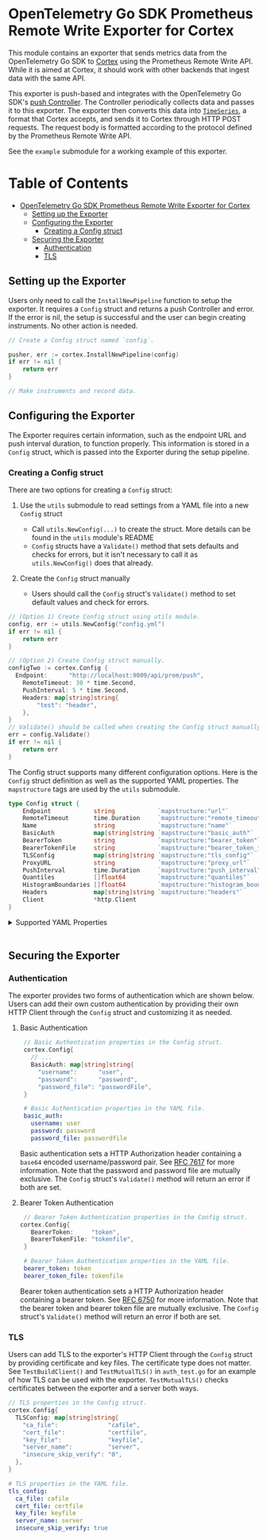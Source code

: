 # OpenTelemetry Go SDK Prometheus Remote Write Exporter for Cortex

This module contains an exporter that sends metrics data from the OpenTelemetry Go SDK to
[Cortex](https://cortexmetrics.io/) using the Prometheus Remote Write API. While it is
aimed at Cortex, it should work with other backends that ingest data with the same API.

This exporter is push-based and integrates with the OpenTelemetry Go SDK's [push
Controller](https://github.com/open-telemetry/opentelemetry-go/blob/master/sdk/metric/controller/push/push.go).
The Controller periodically collects data and passes it to this exporter. The exporter
then converts this data into
[`TimeSeries`](https://prometheus.io/docs/concepts/data_model/), a format that Cortex
accepts, and sends it to Cortex through HTTP POST requests. The request body is formatted
according to the protocol defined by the Prometheus Remote Write API.

See the `example` submodule for a working example of this exporter.

Table of Contents
=================
   * [OpenTelemetry Go SDK Prometheus Remote Write Exporter for Cortex](#opentelemetry-go-sdk-prometheus-remote-write-exporter-for-cortex)
      * [Setting up the Exporter](#setting-up-the-exporter)
      * [Configuring the Exporter](#configuring-the-exporter)
         * [Creating a Config struct](#creating-a-config-struct)
      * [Securing the Exporter](#securing-the-exporter)
         * [Authentication](#authentication)
         * [TLS](#tls)

## Setting up the Exporter

Users only need to call the `InstallNewPipeline` function to setup the exporter. It
requires a `Config` struct and returns a push Controller and error. If the error is nil,
the setup is successful and the user can begin creating instruments. No other action is
needed.

```go
// Create a Config struct named `config`.

pusher, err := cortex.InstallNewPipeline(config)
if err != nil {
    return err
}

// Make instruments and record data.
```

## Configuring the Exporter

The Exporter requires certain information, such as the endpoint URL and push interval
duration, to function properly. This information is stored in a `Config` struct, which is
passed into the Exporter during the setup pipeline.

### Creating a Config struct

There are two options for creating a `Config` struct:

1. Use the `utils` submodule to read settings from a YAML file into a new `Config` struct
   * Call `utils.NewConfig(...)` to create the struct. More details can be found in the `utils` module's README
   * `Config` structs have a `Validate()` method that sets defaults and checks for errors,
     but it isn't necessary to call it as `utils.NewConfig()` does that already.

2. Create the `Config` struct manually
   * Users should call the `Config` struct's `Validate()` method to set default values and
     check for errors.

```go
// (Option 1) Create Config struct using utils module.
config, err := utils.NewConfig("config.yml")
if err != nil {
    return err
}

// (Option 2) Create Config struct manually.
configTwo := cortex.Config {
  Endpoint:      "http://localhost:9009/api/prom/push",
	RemoteTimeout: 30 * time.Second,
	PushInterval: 5 * time.Second,
	Headers: map[string]string{
		"test": "header",
	},
}
// Validate() should be called when creating the Config struct manually.
err = config.Validate()
if err != nil {
	return err
}
```

The Config struct supports many different configuration options. Here is the `Config`
struct definition as well as the supported YAML properties. The `mapstructure` tags are
used by the `utils` submodule.

```go
type Config struct {
	Endpoint            string            `mapstructure:"url"`
	RemoteTimeout       time.Duration     `mapstructure:"remote_timeout"`
	Name                string            `mapstructure:"name"`
	BasicAuth           map[string]string `mapstructure:"basic_auth"`
	BearerToken         string            `mapstructure:"bearer_token"`
	BearerTokenFile     string            `mapstructure:"bearer_token_file"`
	TLSConfig           map[string]string `mapstructure:"tls_config"`
	ProxyURL            string            `mapstructure:"proxy_url"`
	PushInterval        time.Duration     `mapstructure:"push_interval"`
	Quantiles           []float64         `mapstructure:"quantiles"`
	HistogramBoundaries []float64         `mapstructure:"histogram_boundaries"`
	Headers             map[string]string `mapstructure:"headers"`
	Client              *http.Client
}
```

<details>
<summary>Supported YAML Properties</summary>

This is sourced from the Prometheus Remote Write Configuration
[documentation](https://prometheus.io/docs/prometheus/latest/configuration/configuration/#remote_write).

```yaml
# The URL of the endpoint to send samples to.
url: <string>

# Timeout for requests to the remote write endpoint.
[ remote_timeout: <duration> | default = 30s ]

# Name of the remote write config, which if specified must be unique among remote write configs. The name will be used in metrics and logging in place of a generated value to help users distinguish between remote write configs.
[ name: <string>]

# Sets the `Authorization` header on every remote write request with the
# configured username and password.
# password and password_file are mutually exclusive.
basic_auth:
  [ username: <string>]
  [ password: <string>]
  [ password_file: <string> ]

# Sets the `Authorization` header on every remote write request with
# the configured bearer token. It is mutually exclusive with `bearer_token_file`.
[ bearer_token: <string> ]

# Sets the `Authorization` header on every remote write request with the bearer token
# read from the configured file. It is mutually exclusive with `bearer_token`.
[ bearer_token_file: /path/to/bearer/token/file ]

# Configures the remote write request's TLS settings.
tls_config:
  # CA certificate to validate API server certificate with.
  [ ca_file: <filename>]

  # Certificate and key files for client cert authentication to the   server.
  [ cert_file: <filename> ]
  [ key_file: <filename> ]

  # ServerName extension to indicate the name of the server.
  # https://tools.ietf.org/html/rfc4366#section-3.1
  [ server_name: <string> ]

  # Disable validation of the server certificate.
  [ insecure_skip_verify: <boolean> ]

# Optional proxy URL.
[ proxy_url: <string>]

# Quantiles for Distribution aggregations
[ quantiles: ]
  - <string>
  - <string>
  - ...

# Histogram Buckets
[ histogram_buckets: ]
  - <string>
  - <string>
  - ...
```
</details>
<br>

## Securing the Exporter

### Authentication
The exporter provides two forms of authentication which are shown below. Users can add
their own custom authentication by providing their own HTTP Client through the `Config`
struct and customizing it as needed.

1. Basic Authentication
   ```go
    // Basic Authentication properties in the Config struct.
    cortex.Config{
      // ...
      BasicAuth: map[string]string{
        "username":      "user",
        "password":      "password",
        "password_file": "passwordFile",
    }
   ```
   ```yaml
    # Basic Authentication properties in the YAML file.
    basic_auth:
      username: user
      password: password
      password_file: passwordfile
   ```
    Basic authentication sets a HTTP Authorization header containing a `base64` encoded
    username/password pair. See [RFC 7617](https://tools.ietf.org/html/rfc7617) for more
    information. Note that the password and password file are mutually exclusive. The
    `Config` struct's `Validate()` method will return an error if both are set.

2. Bearer Token Authentication
   ```go
    // Bearer Token Authentication properties in the Config struct.
   cortex.Config{
      BearerToken:     "token",
      BearerTokenFile: "tokenfile",
    }
   ```
   ```yaml
    # Bearer Token Authentication properties in the YAML file.
    bearer_token: token
    bearer_token_file: tokenfile
   ```
    Bearer token authentication sets a HTTP Authorization header containing a bearer token.
    See [RFC 6750](https://tools.ietf.org/html/rfc6750) for more information. Note that the
    bearer token and bearer token file are mutually exclusive. The `Config` struct's
    `Validate()` method will return an error if both are set.

### TLS
Users can add TLS to the exporter's HTTP Client through the `Config` struct by providing
certificate and key files. The certificate type does not matter. See `TestBuildClient()`
and `TestMutualTLS()` in `auth_test.go` for an example of how TLS can be used with the
exporter. `TestMutualTLS()` checks certificates between the exporter and a server both
ways.

```go
// TLS properties in the Config struct.
cortex.Config{
  TLSConfig: map[string]string{
    "ca_file":              "cafile",
    "cert_file":            "certfile",
    "key_file":             "keyfile",
    "server_name":          "server",
    "insecure_skip_verify": "0",
  },
}
```
```yaml
# TLS properties in the YAML file.
tls_config:
  ca_file: cafile
  cert_file: certfile
  key_file: keyfile
  server_name: server
  insecure_skip_verify: true
```